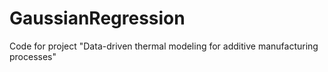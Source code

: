 # GaussianRegression
Code for project "Data-driven thermal modeling for additive manufacturing processes"
